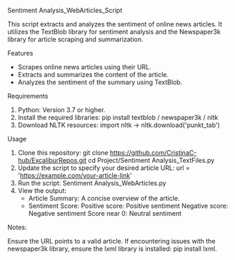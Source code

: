 Sentiment Analysis_WebArticles_Script

This script extracts and analyzes the sentiment of online news articles. 
It utilizes the TextBlob library for sentiment analysis and the Newspaper3k library for article scraping and summarization.

Features
* Scrapes online news articles using their URL.
* Extracts and summarizes the content of the article.
* Analyzes the sentiment of the summary using TextBlob.
  
Requirements

1. Python: Version 3.7 or higher.
2. Install the required libraries:
   pip install textblob / newspaper3k / nltk
3. Download NLTK resources:
   import nltk ->
   nltk.download('punkt_tab')

Usage
1. Clone this repository: git clone https://github.com/CristinaC-hub/ExcaliburRepos.git cd Project/Sentiment Analysis_TextFiles.py
2. Update the script to specify your desired article URL:
   url = 'https://example.com/your-article-link'
3. Run the script:
  Sentiment Analysis_WebArticles.py
4. View the output:
   - Article Summary: A concise overview of the article.
   - Sentiment Score:
       Positive score: Positive sentiment
       Negative score: Negative sentiment
       Score near 0: Neutral sentiment
   
Notes:

Ensure the URL points to a valid article.
If encountering issues with the newspaper3k library, ensure the lxml library is installed: pip install lxml.
